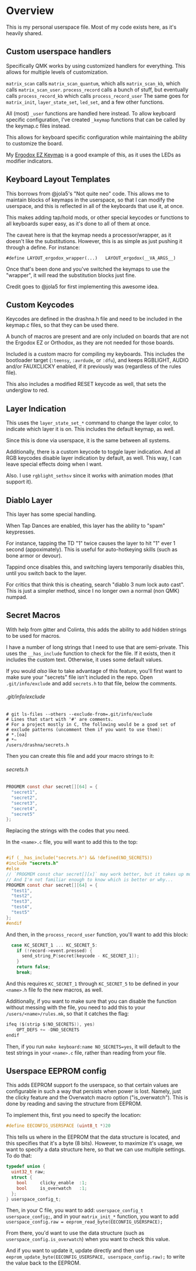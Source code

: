 Overview
========

This is my personal userspace file.  Most of my code exists here, as it's heavily shared. 


Custom userspace handlers
-------------------------

Specifically QMK works by using customized handlers for everything. This allows for multiple levels of customization.

`matrix_scan` calls `matrix_scan_quantum`, which alls `matrix_scan_kb`, which calls `matrix_scan_user`. 
`process_record` calls a bunch of stuff, but eventually calls `process_record_kb` which calls `process_record_user`
The same goes for `matrix_init`, `layer_state_set`, `led_set`, and a few other functions.  

All (most) `_user` functions are handled here instead.  To allow keyboard specific configuration, I've created `_keymap` functions that can be called by the keymap.c files instead.

This allows for keyboard specific configuration while maintaining the ability to customize the board. 

My [Ergodox EZ Keymap](https://github.com/qmk/qmk_firmware/blob/master/keyboards/ergodox_ez/keymaps/drashna/keymap.c#L399) is a good example of this, as it uses the LEDs as modifier indicators.


Keyboard Layout Templates
-------------------------

This borrows from @jola5's "Not quite neo" code.  This allows me to maintain blocks of keymaps in the userspace, so that I can modify the userspace, and this is reflected in all of the keyboards that use it, at once. 

This makes adding tap/hold mods, or other special keycodes or functions to all keyboards super easy, as it's done to all of them at once. 

The caveat here is that the keymap needs a processor/wrapper, as it doesn't like the substitutions.  However, this is as simple as just pushing it through a define. For instance: 

`#define LAYOUT_ergodox_wrapper(...)   LAYOUT_ergodox(__VA_ARGS__)`

Once that's been done and you've switched the keymaps to use the "wrapper", it will read the substitution blocks just fine. 

Credit goes to @jola5 for first implementing this awesome idea.


Custom Keycodes
---------------

Keycodes are defined in the drashna.h file and need to be included in the keymap.c files, so that they can be used there. 

A bunch of macros are present and are only included on boards that are not the Ergodox EZ or Orthodox, as they are not needed for those boards. 

Included is a custom macro for compiling my keyboards.  This includes the bootloader target (`:teensy`, `:avrdude`, or `:dfu`), and keeps RGBLIGHT, AUDIO and/or FAUXCLICKY enabled, if it previously was (regardless of the rules file).

This also includes a modified RESET keycode as well, that sets the underglow to red. 

Layer Indication
----------------

This uses the `layer_state_set_*` command to change the layer color, to indicate which layer it is on.  This includes the default keymap, as well.

Since this is done via userspace, it is the same between all systems. 

Additionally, there is a custom keycode to toggle layer indication. And all RGB keycodes disable layer indication by default, as well.  This way, I can leave special effects doing when I want.

Also. I use `rgblight_sethsv` since it works with animation modes (that support it).


Diablo Layer
------------

This layer has some special handling.

When Tap Dances are enabled, this layer has the ability to "spam" keypresses.  

For instance, tapping the TD "1" twice causes the layer to hit "1" ever 1 second (appoximately).  This is useful for auto-hotkeying skills (such as bone armor or devour).

Tappind once disables this, and switching layers temporarily disables this, until you switch back to the layer. 

For critics that think this is cheating, search "diablo 3 num lock auto cast".  This is just a simpler method, since I no longer own a normal (non QMK) numpad. 

Secret Macros
-------------

With help from gitter and Colinta, this adds the ability to add hidden strings to be used for macros.

I have a number of long strings that I need to use that are semi-private.  This uses the `__has_include` function to check for the file. If it exists, then it includes the custom text. Otherwise, it uses some default values. 

If you would *also* like to take advantage of this feature, you'll first want to make sure your "secrets" file isn't included in the repo.  Open `.git/info/exclude` and add `secrets.h` to that file, below the comments.

###### .git/info/exclude
```
# git ls-files --others --exclude-from=.git/info/exclude
# Lines that start with '#' are comments.
# For a project mostly in C, the following would be a good set of
# exclude patterns (uncomment them if you want to use them):
# *.[oa]
# *~
/users/drashna/secrets.h
```

Then you can create this file and add your macro strings to it:

###### secrets.h
```c
PROGMEM const char secret[][64] = {
  "secret1",
  "secret2",
  "secret3",
  "secret4",
  "secret5"
};
```

Replacing the strings with the codes that you need.

In the `<name>.c` file, you will want to add this to the top: 

```c

#if (__has_include("secrets.h") && !defined(NO_SECRETS))
#include "secrets.h"
#else
// `PROGMEM const char secret[][x]` may work better, but it takes up more space in the firmware
// And I'm not familiar enough to know which is better or why...
PROGMEM const char secret[][64] = {
  "test1",
  "test2",
  "test3",
  "test4",
  "test5"
};
#endif
```

And then, in the `process_record_user` function, you'll want to add this block:
```c
  case KC_SECRET_1 ... KC_SECRET_5:
    if (!record->event.pressed) {
      send_string_P(secret[keycode - KC_SECRET_1]);
    }
    return false;
    break;
```

And this requires `KC_SECRET_1` through `KC_SECRET_5` to be defined in your `<name>.h` file fo the new macros, as well.

Additionally, if you want to make sure that you can disable the function without messing with the file, you need to add this to your `/users/<name>/rules.mk`, so that it catches the flag:
```c
ifeq ($(strip $(NO_SECRETS)), yes)
    OPT_DEFS += -DNO_SECRETS
endif
```

Then, if you run `make keyboard:name NO_SECRETS=yes`, it will default to the test strings in your `<name>.c` file, rather than reading from your file. 


Userspace EEPROM config
-----------------------

This adds EEPROM support fo the userspace, so that certain values are configurable in such a way that persists when power is lost.  Namely, just the clicky feature and the Overwatch macro option ("is_overwatch").  This is done by reading and saving the structure from EEPROM. 

To implement this, first you need to specify the location:

```c
#define EECONFIG_USERSPACE (uint8_t *)20
```
This tells us where in the EEPROM that the data structure is located, and this specifies that it's a byte (8 bits).  However, to maximize it's usage, we want to specify a data structure here, so that we can use multiple settings.  To do that:

```c
typedef union {
  uint32_t raw;
  struct {
    bool     clicky_enable  :1;
    bool     is_overwatch   :1;
  };
} userspace_config_t;
```
Then, in your C file, you want to add: `userspace_config_t userspace_config;`, and in your `matrix_init_*` function, you want to add `userspace_config.raw = eeprom_read_byte(EECONFIG_USERSPACE);`

From there, you'd want to use the data structure (such as `userspace_config.is_overwatch`) when you want to check this value.  

And if you want to update it, update directly and then use `eeprom_update_byte(EECONFIG_USERSPACE, userspace_config.raw);` to write the value back to the EEPROM. 
